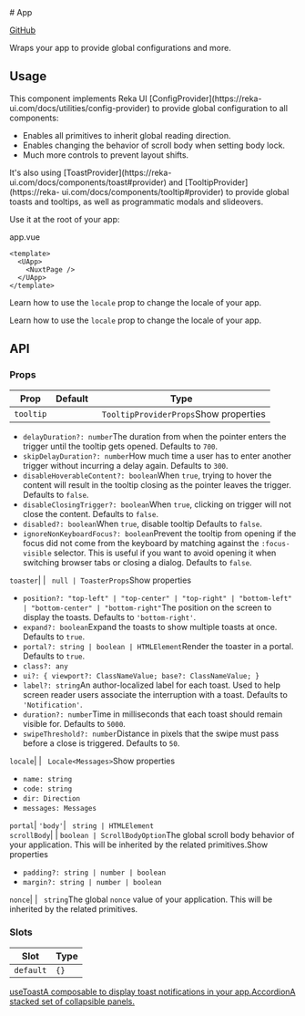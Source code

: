 <!-- source: https://ui.nuxt.com/components/app --> # App

[GitHub](https://github.com/nuxt/ui/tree/v3/src/runtime/components/App.vue)

Wraps your app to provide global configurations and more.

## Usage

This component implements Reka UI [ConfigProvider](https://reka-
ui.com/docs/utilities/config-provider) to provide global configuration to all
components:

  * Enables all primitives to inherit global reading direction.
  * Enables changing the behavior of scroll body when setting body lock.
  * Much more controls to prevent layout shifts.

It's also using [ToastProvider](https://reka-
ui.com/docs/components/toast#provider) and [TooltipProvider](https://reka-
ui.com/docs/components/tooltip#provider) to provide global toasts and
tooltips, as well as programmatic modals and slideovers.

Use it at the root of your app:

app.vue

    
    
    <template>
      <UApp>
        <NuxtPage />
      </UApp>
    </template>
    

[](/getting-started/i18n/nuxt#locale)Learn how to use the `locale` prop to
change the locale of your app.

[](/getting-started/i18n/vue#locale)Learn how to use the `locale` prop to
change the locale of your app.

## API

### Props

Prop |  Default |  Type   
---|---|---  
`tooltip`| | ` TooltipProviderProps`Show properties

  * `delayDuration?: number`The duration from when the pointer enters the trigger until the tooltip gets opened. Defaults to `700`.
  * `skipDelayDuration?: number`How much time a user has to enter another trigger without incurring a delay again. Defaults to `300`.
  * `disableHoverableContent?: boolean`When `true`, trying to hover the content will result in the tooltip closing as the pointer leaves the trigger. Defaults to `false`.
  * `disableClosingTrigger?: boolean`When `true`, clicking on trigger will not close the content. Defaults to `false`.
  * `disabled?: boolean`When `true`, disable tooltip Defaults to `false`.
  * `ignoreNonKeyboardFocus?: boolean`Prevent the tooltip from opening if the focus did not come from the keyboard by matching against the `:focus-visible` selector. This is useful if you want to avoid opening it when switching browser tabs or closing a dialog. Defaults to `false`.

  
`toaster`| | ` null | ToasterProps`Show properties

  * `position?: "top-left" | "top-center" | "top-right" | "bottom-left" | "bottom-center" | "bottom-right"`The position on the screen to display the toasts. Defaults to `'bottom-right'`.
  * `expand?: boolean`Expand the toasts to show multiple toasts at once. Defaults to `true`.
  * `portal?: string | boolean | HTMLElement`Render the toaster in a portal. Defaults to `true`.
  * `class?: any`
  * `ui?: { viewport?: ClassNameValue; base?: ClassNameValue; }`
  * `label?: string`An author-localized label for each toast. Used to help screen reader users associate the interruption with a toast. Defaults to `'Notification'`.
  * `duration?: number`Time in milliseconds that each toast should remain visible for. Defaults to `5000`.
  * `swipeThreshold?: number`Distance in pixels that the swipe must pass before a close is triggered. Defaults to `50`.

  
`locale`| | ` Locale<Messages>`Show properties

  * `name: string`
  * `code: string`
  * `dir: Direction`
  * `messages: Messages`

  
`portal`| `'body'`| ` string | HTMLElement`  
`scrollBody`| | `boolean | ScrollBodyOption`The global scroll body behavior of your application. This will be inherited by the related primitives.Show properties

  * `padding?: string | number | boolean`
  * `margin?: string | number | boolean`

  
`nonce`| | ` string`The global `nonce` value of your application. This will be inherited by the related primitives.  
  
### Slots

Slot |  Type   
---|---  
`default`| `{}`  
  
[useToastA composable to display toast notifications in your
app.](/composables/use-toast)[AccordionA stacked set of collapsible
panels.](/components/accordion)

